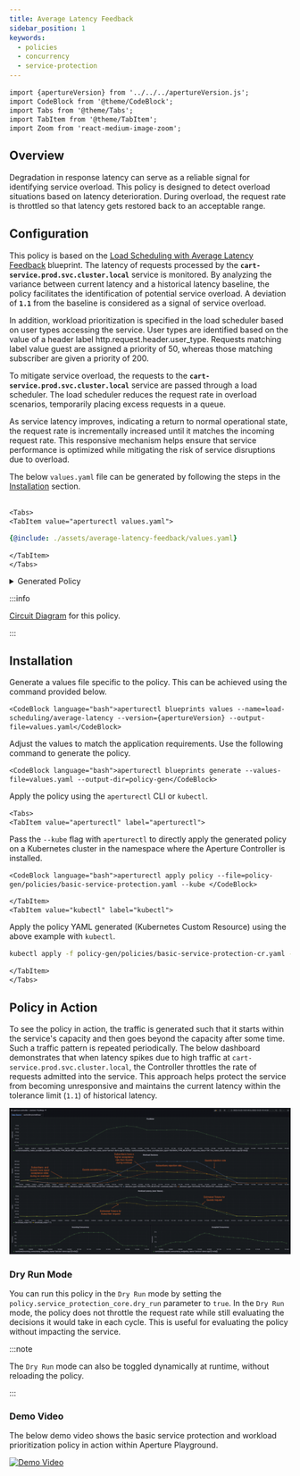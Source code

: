 ```yaml
---
title: Average Latency Feedback
sidebar_position: 1
keywords:
  - policies
  - concurrency
  - service-protection
---
```


```mdx-code-block
import {apertureVersion} from '../../../apertureVersion.js';
import CodeBlock from '@theme/CodeBlock';
import Tabs from '@theme/Tabs';
import TabItem from '@theme/TabItem';
import Zoom from 'react-medium-image-zoom';
```

## Overview

Degradation in response latency can serve as a reliable signal for identifying
service overload. This policy is designed to detect overload situations based on
latency deterioration. During overload, the request rate is throttled so that
latency gets restored back to an acceptable range.

## Configuration

This policy is based on the
[Load Scheduling with Average Latency Feedback](/reference/blueprints/load-scheduling/average-latency.md)
blueprint. The latency of requests processed by the
**`cart-service.prod.svc.cluster.local`** service is monitored. By analyzing the
variance between current latency and a historical latency baseline, the policy
facilitates the identification of potential service overload. A deviation of
**`1.1`** from the baseline is considered as a signal of service overload.

In addition, workload prioritization is specified in the load scheduler based on
user types accessing the service. User types are identified based on the value
of a header label http.request.header.user_type. Requests matching label value
guest are assigned a priority of 50, whereas those matching subscriber are given
a priority of 200.

To mitigate service overload, the requests to the
**`cart-service.prod.svc.cluster.local`** service are passed through a load
scheduler. The load scheduler reduces the request rate in overload scenarios,
temporarily placing excess requests in a queue.

As service latency improves, indicating a return to normal operational state,
the request rate is incrementally increased until it matches the incoming
request rate. This responsive mechanism helps ensure that service performance is
optimized while mitigating the risk of service disruptions due to overload.

The below `values.yaml` file can be generated by following the steps in the
[Installation](#installation) section.

```mdx-code-block

<Tabs>
<TabItem value="aperturectl values.yaml">
```

```yaml
{@include: ./assets/average-latency-feedback/values.yaml}
```

```mdx-code-block
</TabItem>
</Tabs>
```

<details><summary>Generated Policy</summary>
<p>

```yaml
{@include: ./assets/average-latency-feedback/policy.yaml}
```

</p>
</details>

:::info

[Circuit Diagram](./assets/average-latency-feedback/graph.mmd.svg) for this
policy.

:::

## Installation

Generate a values file specific to the policy. This can be achieved using the
command provided below.

```mdx-code-block
<CodeBlock language="bash">aperturectl blueprints values --name=load-scheduling/average-latency --version={apertureVersion} --output-file=values.yaml</CodeBlock>
```

Adjust the values to match the application requirements. Use the following
command to generate the policy.

```mdx-code-block
<CodeBlock language="bash">aperturectl blueprints generate --values-file=values.yaml --output-dir=policy-gen</CodeBlock>
```

Apply the policy using the `aperturectl` CLI or `kubectl`.

```mdx-code-block
<Tabs>
<TabItem value="aperturectl" label="aperturectl">
```

Pass the `--kube` flag with `aperturectl` to directly apply the generated policy
on a Kubernetes cluster in the namespace where the Aperture Controller is
installed.

```mdx-code-block
<CodeBlock language="bash">aperturectl apply policy --file=policy-gen/policies/basic-service-protection.yaml --kube </CodeBlock>
```

```mdx-code-block
</TabItem>
<TabItem value="kubectl" label="kubectl">
```

Apply the policy YAML generated (Kubernetes Custom Resource) using the above
example with `kubectl`.

```bash
kubectl apply -f policy-gen/policies/basic-service-protection-cr.yaml -n aperture-controller
```

```mdx-code-block
</TabItem>
</Tabs>
```

## Policy in Action

To see the policy in action, the traffic is generated such that it starts within
the service's capacity and then goes beyond the capacity after some time. Such a
traffic pattern is repeated periodically. The below dashboard demonstrates that
when latency spikes due to high traffic at
`cart-service.prod.svc.cluster.local`, the Controller throttles the rate of
requests admitted into the service. This approach helps protect the service from
becoming unresponsive and maintains the current latency within the tolerance
limit (`1.1`) of historical latency.

![Basic Service Protection](./assets/average-latency-feedback/dashboard.png)

### Dry Run Mode

You can run this policy in the `Dry Run` mode by setting the
`policy.service_protection_core.dry_run` parameter to `true`. In the `Dry Run`
mode, the policy does not throttle the request rate while still evaluating the
decisions it would take in each cycle. This is useful for evaluating the policy
without impacting the service.

:::note

The `Dry Run` mode can also be toggled dynamically at runtime, without reloading
the policy.

:::

### Demo Video

The below demo video shows the basic service protection and workload
prioritization policy in action within Aperture Playground.

[![Demo Video](https://img.youtube.com/vi/m070bAvrDHM/0.jpg)](https://www.youtube.com/watch?v=m070bAvrDHM)
